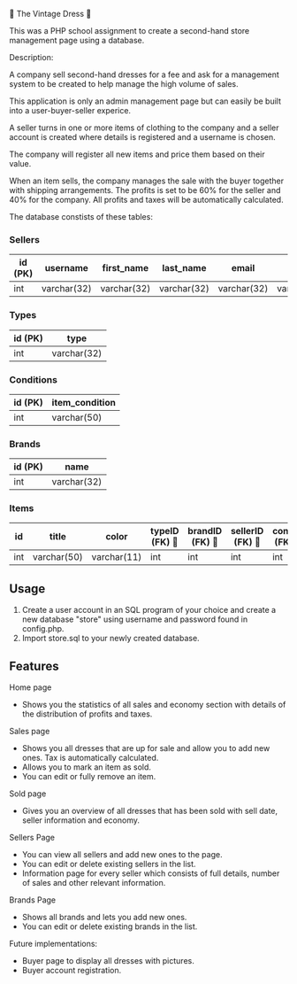 &#128087; The Vintage Dress &#128087;

This was a PHP school assignment to create a second-hand store management page using a database.

Description:

A company sell second-hand dresses for a fee and ask for a management system to be created to help manage
the high volume of sales.

This application is only an admin management page but can easily be built into a user-buyer-seller experice.

A seller turns in one or more items of clothing to the company and a seller account is created where details is registered
and a username is chosen.

The company will register all new items and price them based on their value.

When an item sells, the company manages the sale with the buyer together with shipping arrangements.
The profits is set to be 60% for the seller and 40% for the company. All profits and taxes will be automatically calculated.

The database constists of these tables:

### Sellers

| id (PK) | username    | first_name  | last_name   | email       | phone       |
| ------- | ----------- | ----------- | ----------- | ----------- | ----------- |
| int     | varchar(32) | varchar(32) | varchar(32) | varchar(32) | varchar(15) |

### Types

| id (PK) | type        |
| ------- | ----------- |
| int     | varchar(32) |

### Conditions

| id (PK) | item_condition |
| ------- | -------------- |
| int     | varchar(50)    |

### Brands

| id (PK) | name        |
| ------- | ----------- |
| int     | varchar(32) |

### Items

| id  | title       | color       | typeID (FK) &#128273; | brandID (FK) &#128273; | sellerID (FK) &#128273; | condID (FK) &#128273; | item_desc    | price | date_added | date_sold |
| --- | ----------- | ----------- | --------------------- | ---------------------- | ----------------------- | --------------------- | ------------ | ----- | ---------- | --------- |
| int | varchar(50) | varchar(11) | int                   | int                    | int                     | int                   | varchar(250) | int   | date       | date      |

## Usage

1. Create a user account in an SQL program of your choice and create a new database "store" using username and password found in config.php.
2. Import store.sql to your newly created database.

## Features

Home page

- Shows you the statistics of all sales and economy section with details of the distribution of profits and taxes.

Sales page

- Shows you all dresses that are up for sale and allow you to add new ones. Tax is automatically calculated.
- Allows you to mark an item as sold.
- You can edit or fully remove an item.

Sold page

- Gives you an overview of all dresses that has been sold with sell date, seller information and economy.

Sellers Page

- You can view all sellers and add new ones to the page.
- You can edit or delete existing sellers in the list.
- Information page for every seller which consists of full details, number of sales and other relevant information.

Brands Page

- Shows all brands and lets you add new ones.
- You can edit or delete existing brands in the list.

Future implementations:

- Buyer page to display all dresses with pictures.
- Buyer account registration.
